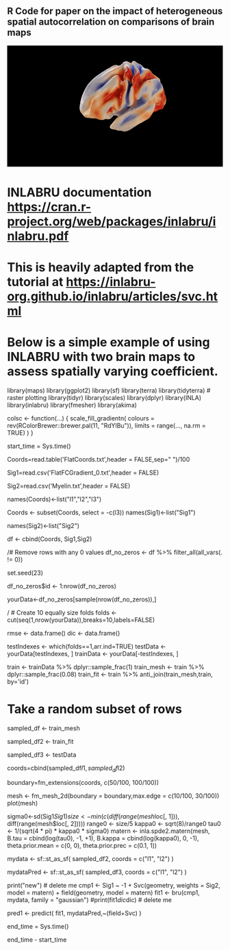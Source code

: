 ## R Code for paper on the impact of heterogeneous spatial autocorrelation on comparisons of brain maps

![alt text](https://github.com/ActiveNeuroImaging/SpatialNonStationarity/blob/main/Spinning.gif "Spinning")

# INLABRU documentation https://cran.r-project.org/web/packages/inlabru/inlabru.pdf

# This is heavily adapted from the tutorial at https://inlabru-org.github.io/inlabru/articles/svc.html

# Below is a simple example of using INLABRU with two brain maps to assess spatially varying coefficient.

library(maps)
library(ggplot2)
library(sf)
library(terra)
library(tidyterra) # raster plotting
library(tidyr)
library(scales)
library(dplyr)
library(INLA)
library(inlabru)
library(fmesher)
library(akima)



colsc <- function(...) {
  scale_fill_gradientn(
    colours = rev(RColorBrewer::brewer.pal(11, "RdYlBu")),
    limits = range(..., na.rm = TRUE)
  )
}

start_time = Sys.time()



Coords=read.table('FlatCoords.txt',header = FALSE,sep=" ")/100


Sig1=read.csv('FlatFCGradient_0.txt',header = FALSE) 

Sig2=read.csv('Myelin.txt',header = FALSE)


names(Coords)<-list("l1","l2","l3")


Coords <- subset(Coords, select = -c(l3))
names(Sig1)<-list("Sig1")

names(Sig2)<-list("Sig2")





df <- cbind(Coords, Sig1,Sig2)





/# Remove rows with any 0 values
df_no_zeros <- df %>% 
  filter_all(all_vars(. != 0))
  
set.seed(23)

df_no_zeros$id <- 1:nrow(df_no_zeros)


yourData<-df_no_zeros[sample(nrow(df_no_zeros)),]



/ # Create 10 equally size folds
folds <- cut(seq(1,nrow(yourData)),breaks=10,labels=FALSE)



rmse <- data.frame()
dic <- data.frame()



 
testIndexes <- which(folds==1,arr.ind=TRUE)
testData <- yourData[testIndexes, ]
trainData <- yourData[-testIndexes, ]
	



train <- trainData %>% dplyr::sample_frac(1) 
train_mesh <- train %>% dplyr::sample_frac(0.08) 
train_fit <- train %>% anti_join(train_mesh,train, by='id')



# Take a random subset of rows
sampled_df <- train_mesh

sampled_df2 <- train_fit

sampled_df3 <- testData

coords=cbind(sampled_df$l1,sampled_df$l2)

boundary=fm_extensions(coords, c(50/100, 100/100))

mesh <- fm_mesh_2d(boundary = boundary,max.edge = c(10/100, 30/100))
plot(mesh)


sigma0<-sd(Sig1$Sig1)
size <- min(c(diff(range(mesh$loc[, 1])), diff(range(mesh$loc[, 2]))))
range0 <- size/5
kappa0 <- sqrt(8)/range0
tau0 <- 1/(sqrt(4 * pi) * kappa0 * sigma0)
matern <- inla.spde2.matern(mesh, B.tau = cbind(log(tau0), -1, +1), B.kappa = cbind(log(kappa0), 
  0, -1), theta.prior.mean = c(0, 0), theta.prior.prec = c(0.1, 1))

mydata <- sf::st_as_sf(
  sampled_df2,
  coords = c("l1", "l2")
)

mydataPred <- sf::st_as_sf(
  sampled_df3,
  coords = c("l1", "l2")
)

print("new") # delete me
cmp1 <- Sig1 ~  -1 + Svc(geometry, weights = Sig2, model = matern) + field(geometry, model = matern)
fit1 <- bru(cmp1, mydata, family = "gaussian")
#print(fit1$dic$dic) # delete me

pred1 <- predict(
  fit1, mydataPred,~(field+Svc)
)

end_time = Sys.time()

end_time - start_time

